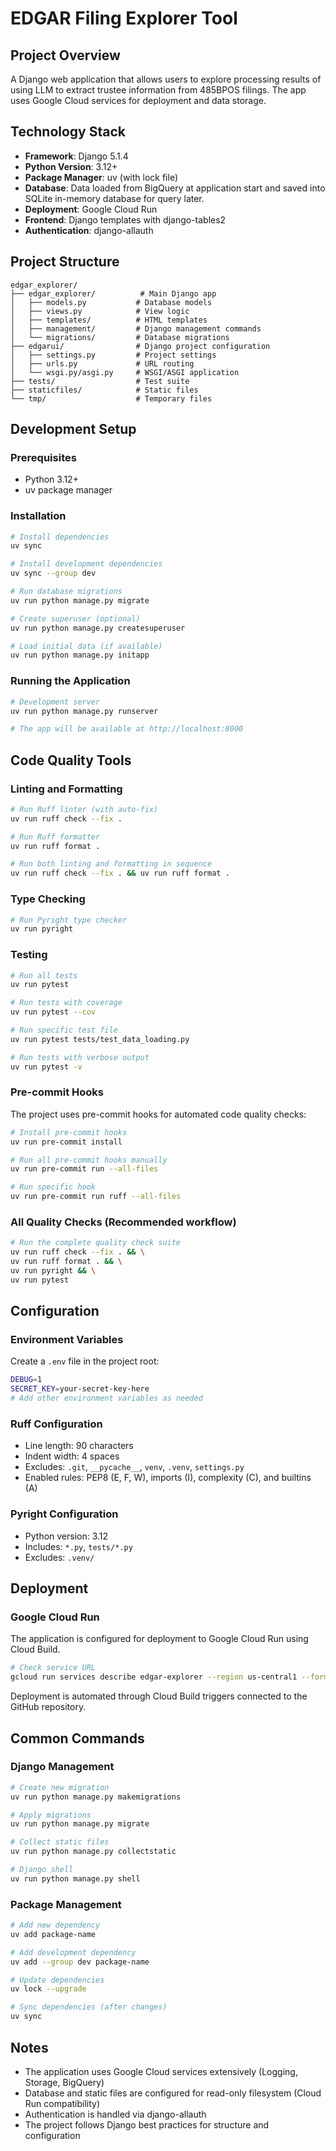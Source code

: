 # EDGAR Filing Explorer Tool

## Project Overview
A Django web application that allows users to explore processing results of using LLM to extract trustee information from 485BPOS filings. The app uses Google Cloud services for deployment and data storage.

## Technology Stack
- **Framework**: Django 5.1.4
- **Python Version**: 3.12+
- **Package Manager**: uv (with lock file)
- **Database**: Data loaded from BigQuery at application start and saved into SQLite in-memory database for query later.
- **Deployment**: Google Cloud Run
- **Frontend**: Django templates with django-tables2
- **Authentication**: django-allauth

## Project Structure
```
edgar_explorer/
├── edgar_explorer/          # Main Django app
│   ├── models.py           # Database models
│   ├── views.py            # View logic
│   ├── templates/          # HTML templates
│   ├── management/         # Django management commands
│   └── migrations/         # Database migrations
├── edgarui/                # Django project configuration
│   ├── settings.py         # Project settings
│   ├── urls.py             # URL routing
│   └── wsgi.py/asgi.py     # WSGI/ASGI application
├── tests/                  # Test suite
├── staticfiles/            # Static files
└── tmp/                    # Temporary files
```

## Development Setup

### Prerequisites
- Python 3.12+
- uv package manager

### Installation
```bash
# Install dependencies
uv sync

# Install development dependencies
uv sync --group dev

# Run database migrations
uv run python manage.py migrate

# Create superuser (optional)
uv run python manage.py createsuperuser

# Load initial data (if available)
uv run python manage.py initapp
```

### Running the Application
```bash
# Development server
uv run python manage.py runserver

# The app will be available at http://localhost:8000
```

## Code Quality Tools

### Linting and Formatting
```bash
# Run Ruff linter (with auto-fix)
uv run ruff check --fix .

# Run Ruff formatter
uv run ruff format .

# Run both linting and formatting in sequence
uv run ruff check --fix . && uv run ruff format .
```

### Type Checking
```bash
# Run Pyright type checker
uv run pyright
```

### Testing
```bash
# Run all tests
uv run pytest

# Run tests with coverage
uv run pytest --cov

# Run specific test file
uv run pytest tests/test_data_loading.py

# Run tests with verbose output
uv run pytest -v
```

### Pre-commit Hooks
The project uses pre-commit hooks for automated code quality checks:

```bash
# Install pre-commit hooks
uv run pre-commit install

# Run all pre-commit hooks manually
uv run pre-commit run --all-files

# Run specific hook
uv run pre-commit run ruff --all-files
```

### All Quality Checks (Recommended workflow)
```bash
# Run the complete quality check suite
uv run ruff check --fix . && \
uv run ruff format . && \
uv run pyright && \
uv run pytest
```

## Configuration

### Environment Variables
Create a `.env` file in the project root:
```bash
DEBUG=1
SECRET_KEY=your-secret-key-here
# Add other environment variables as needed
```

### Ruff Configuration
- Line length: 90 characters
- Indent width: 4 spaces
- Excludes: `.git`, `__pycache__`, `venv`, `.venv`, `settings.py`
- Enabled rules: PEP8 (E, F, W), imports (I), complexity (C), and builtins (A)

### Pyright Configuration
- Python version: 3.12
- Includes: `*.py`, `tests/*.py`
- Excludes: `.venv/`

## Deployment

### Google Cloud Run
The application is configured for deployment to Google Cloud Run using Cloud Build.

```bash
# Check service URL
gcloud run services describe edgar-explorer --region us-central1 --format json | jq -r ".status.url"
```

Deployment is automated through Cloud Build triggers connected to the GitHub repository.

## Common Commands

### Django Management
```bash
# Create new migration
uv run python manage.py makemigrations

# Apply migrations
uv run python manage.py migrate

# Collect static files
uv run python manage.py collectstatic

# Django shell
uv run python manage.py shell
```

### Package Management
```bash
# Add new dependency
uv add package-name

# Add development dependency
uv add --group dev package-name

# Update dependencies
uv lock --upgrade

# Sync dependencies (after changes)
uv sync
```

## Notes
- The application uses Google Cloud services extensively (Logging, Storage, BigQuery)
- Database and static files are configured for read-only filesystem (Cloud Run compatibility)
- Authentication is handled via django-allauth
- The project follows Django best practices for structure and configuration

